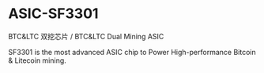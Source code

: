 # ASIC-SF3301
BTC&amp;LTC 双挖芯片 /  BTC&amp;LTC Dual Mining ASIC

SF3301 is the most advanced ASIC chip to Power High-performance Bitcoin & Litecoin mining.
